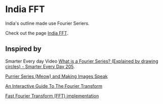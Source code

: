 # India FFT

India's outline made use Fourier Seriers.

Check out the page [India FFT](https://duni03.github.io/indiaFFT/).

## Inspired by

Smarter Every day Video [What is a Fourier Series? (Explained by drawing circles) - Smarter Every Day 205](https://www.youtube.com/watch?v=ds0cmAV-Yek).

[Purrier Series (Meow) and Making Images Speak](https://bilimneguzellan.net/en/purrier-series-meow-and-making-images-speak/)

[An Interactive Guide To The Fourier Transform](https://betterexplained.com/articles/an-interactive-guide-to-the-fourier-transform/)

[Fast Fourier Transform (FFT) implementation ](https://www.algorithm-archive.org/contents/cooley_tukey/cooley_tukey.html)
